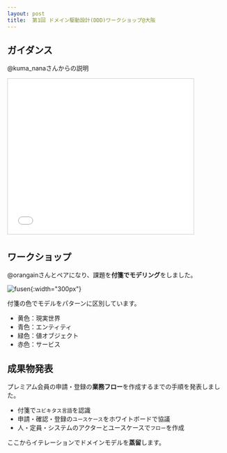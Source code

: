 ```yaml
---
layout: post
title:  第1回 ドメイン駆動設計(DDD)ワークショップ@大阪
---
```


## ガイダンス

@kuma_nanaさんからの説明

<iframe src="//www.slideshare.net/slideshow/embed_code/37609362" width="427" height="356" frameborder="0" marginwidth="0" marginheight="0" scrolling="no" style="border:1px solid #CCC; border-width:1px; margin-bottom:5px; max-width: 100%;" allowfullscreen> </iframe>

## ワークショップ

@orangainさんとペアになり、課題を**付箋でモデリング**をしました。

![fusen](http://photos-h.ak.instagram.com/hphotos-ak-xpa1/925595_689784197743223_428295492_n.jpg){:width="300px"}

付箋の色でモデルをパターンに区別しています。

* 黄色：現実世界
* 青色：エンティティ
* 緑色：値オブジェクト
* 赤色：サービス

## 成果物発表

プレミアム会員の申請・登録の**業務フロー**を作成するまでの手順を発表しました。

* 付箋で`ユビキタス言語`を認識
* 申請・確認・登録の`ユースケース`をホワイトボードで協議
* 人・定員・システムのアクターとユースケースで`フロー`を作成

ここからイテレーションでドメインモデルを**蒸留**します。
